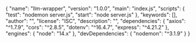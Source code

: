 {
  "name": "llm-wrapper",
  "version": "1.0.0",
  "main": "index.js",
  "scripts": {
    "test": "nodemon server.js",
    "start": "node server.js"
  },
  "keywords": [],
  "author": "",
  "license": "ISC",
  "description": "",
  "dependencies": {
    "axios": "^1.7.9",
    "cors": "^2.8.5",
    "dotenv": "^16.4.7",
    "express": "^4.21.2"
  },
  "engines": {
    "node": "14.x"
  },
  "devDependencies": {
    "nodemon": "^3.1.9"
  }
}

